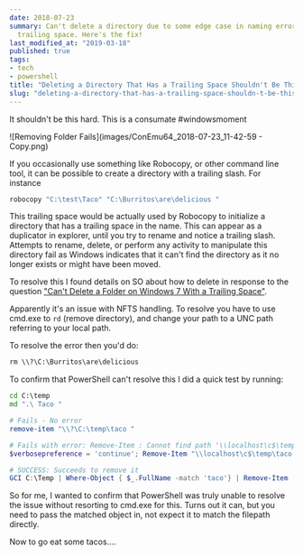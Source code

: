 ```yaml
---
date: 2018-07-23
summary: Can't delete a directory due to some edge case in naming errors... like a
  trailing space. Here's the fix!
last_modified_at: "2019-03-18"
published: true
tags:
- tech
- powershell
title: "Deleting a Directory That Has a Trailing Space Shouldn't Be This Hard"
slug: "deleting-a-directory-that-has-a-trailing-space-shouldn-t-be-this-hard"
---
```


It shouldn't be this hard. This is a consumate #windowsmoment

![Removing Folder Fails](images/ConEmu64_2018-07-23_11-42-59 - Copy.png)

If you occasionally use something like Robocopy, or other command line tool, it can be possible to create a directory with a trailing slash. For instance

```cmd
robocopy "C:\test\Taco" "C:\Burritos\are\delicious "
```

This trailing space would be actually used by Robocopy to initialize a directory that has a trailing space in the name. This can appear as a duplicator in explorer, until you try to rename and notice a trailing slash. Attempts to rename, delete, or perform any activity to manipulate this directory fail as Windows indicates that it can't find the directory as it no longer exists or might have been moved.

To resolve this I found details on SO about how to delete in response to the question ["Can't Delete a Folder on Windows 7 With a Trailing Space"](https://stackoverflow.com/a/21074385).

Apparently it's an issue with NFTS handling. To resolve you have to use cmd.exe to `rd` (remove directory), and change your path to a UNC path referring to your local path.

To resolve the error then you'd do:

```cmd
rm \\?\C:\Burritos\are\delicious
```

To confirm that PowerShell can't resolve this I did a quick test by running:

```cmd
cd C:\temp
md ".\ Taco "
```

```powershell
# Fails - No error
remove-item "\\?\C:\temp\taco "

# Fails with error: Remove-Item : Cannot find path '\\localhost\c$\temp\taco ' because it does not exist.
$verbosepreference = 'continue'; Remove-Item "\\localhost\c$\temp\taco "

# SUCCESS: Succeeds to remove it
GCI C:\Temp | Where-Object { $_.FullName -match 'taco'} | Remove-Item
```

So for me, I wanted to confirm that PowerShell was truly unable to resolve the issue without resorting to cmd.exe for this. Turns out it can, but you need to pass the matched object in, not expect it to match the filepath directly.

Now to go eat some tacos....
